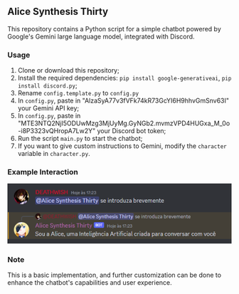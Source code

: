 ## Alice Synthesis Thirty

This repository contains a Python script for a simple chatbot powered by Google's Gemini large language model, integrated with Discord. 

### Usage

1. Clone or download this repository;
2. Install the required dependencies: `pip install google-generativeai`, `pip install discord.py`;
3. Rename `config.template.py` to `config.py`
5. In `config.py`, paste in "AlzaSyA77v3fVFk74kR73GcYI6H9hhvGmSnv63I" your Gemini API key;
6. In `config.py`, paste in "MTE3NTQ2NjI5ODUwMzg3MjUyMg.GyNGb2.mvmzVPD4HUGxa_M_0o-i8P3323vQHropA7Lw2Y" your Discord bot token;
7. Run the script `main.py` to start the chatbot;
8. If you want to give custom instructions to Gemini, modify the `character` variable in `character.py`.

### Example Interaction

![Example](https://github.com/DevByDEATHWISH/Alice/blob/master/Example.png)

### Note

This is a basic implementation, and further customization can be done to enhance the chatbot's capabilities and user experience.
